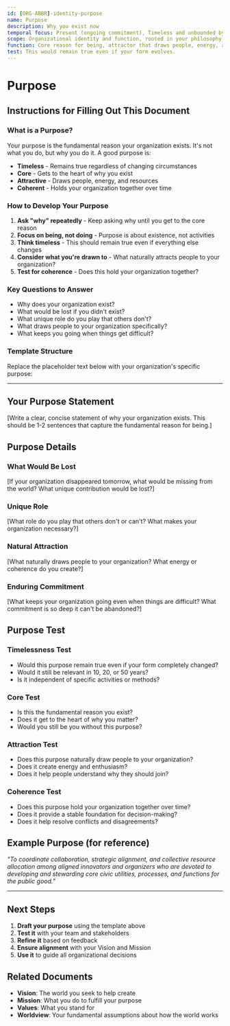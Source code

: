 ```yaml
---
id: [ORG-ABBR]-identity-purpose
name: Purpose
description: Why you exist now
temporal focus: Present (ongoing commitment), Timeless and unbounded by success metrics
scope: Organizational identity and function, rooted in your philosophy of what is good and valuable
function: Core reason for being, attractor that draws people, energy, and coherence over time
test: This would remain true even if your form evolves.
---
```


# Purpose

## Instructions for Filling Out This Document

### What is a Purpose?
Your purpose is the fundamental reason your organization exists. It's not what you do, but why you do it. A good purpose is:
- **Timeless** - Remains true regardless of changing circumstances
- **Core** - Gets to the heart of why you exist
- **Attractive** - Draws people, energy, and resources
- **Coherent** - Holds your organization together over time

### How to Develop Your Purpose

1. **Ask "why" repeatedly** - Keep asking why until you get to the core reason
2. **Focus on being, not doing** - Purpose is about existence, not activities
3. **Think timeless** - This should remain true even if everything else changes
4. **Consider what you're drawn to** - What naturally attracts people to your organization?
5. **Test for coherence** - Does this hold your organization together?

### Key Questions to Answer

- Why does your organization exist?
- What would be lost if you didn't exist?
- What unique role do you play that others don't?
- What draws people to your organization specifically?
- What keeps you going when things get difficult?

### Template Structure

Replace the placeholder text below with your organization's specific purpose:

---

## Your Purpose Statement

[Write a clear, concise statement of why your organization exists. This should be 1-2 sentences that capture the fundamental reason for being.]

## Purpose Details

### What Would Be Lost
[If your organization disappeared tomorrow, what would be missing from the world? What unique contribution would be lost?]

### Unique Role
[What role do you play that others don't or can't? What makes your organization necessary?]

### Natural Attraction
[What naturally draws people to your organization? What energy or coherence do you create?]

### Enduring Commitment
[What keeps your organization going even when things are difficult? What commitment is so deep it can't be abandoned?]

## Purpose Test

### Timelessness Test
- Would this purpose remain true even if your form completely changed?
- Would it still be relevant in 10, 20, or 50 years?
- Is it independent of specific activities or methods?

### Core Test
- Is this the fundamental reason you exist?
- Does it get to the heart of why you matter?
- Would you still be you without this purpose?

### Attraction Test
- Does this purpose naturally draw people to your organization?
- Does it create energy and enthusiasm?
- Does it help people understand why they should join?

### Coherence Test
- Does this purpose hold your organization together over time?
- Does it provide a stable foundation for decision-making?
- Does it help resolve conflicts and disagreements?

## Example Purpose (for reference)

*"To coordinate collaboration, strategic alignment, and collective resource allocation among aligned innovators and organizers who are devoted to developing and stewarding core civic utilities, processes, and functions for the public good."*

---

## Next Steps

1. **Draft your purpose** using the template above
2. **Test it** with your team and stakeholders
3. **Refine it** based on feedback
4. **Ensure alignment** with your Vision and Mission
5. **Use it** to guide all organizational decisions

## Related Documents

- **Vision**: The world you seek to help create
- **Mission**: What you do to fulfill your purpose
- **Values**: What you stand for
- **Worldview**: Your fundamental assumptions about how the world works
